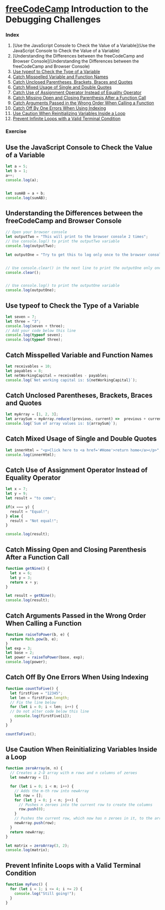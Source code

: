 # [freeCodeCamp](https://learn.freecodecamp.org/javascript-algorithms-and-data-structures/debugging) Introduction to the Debugging Challenges

### Index
1. [Use the JavaScript Console to Check the Value of a Variable](Use the JavaScript Console to Check the Value of a Variable)
1. [Understanding the Differences between the freeCodeCamp and Browser Console](Understanding the Differences between the freeCodeCamp and Browser Console)
1. [Use typeof to Check the Type of a Variable](Use-typeof-to-Check-the-Type-of-a-Variable)
1. [Catch Misspelled Variable and Function Names](Catch-Misspelled-Variable-and-Function-Names)
1. [Catch Unclosed Parentheses, Brackets, Braces and Quotes](Catch-Unclosed-Parentheses,-Brackets,-Braces-and-Quotes)
1. [Catch Mixed Usage of Single and Double Quotes](Catch-Mixed-Usage-of-Single-and-Double-Quotes)
1. [Catch Use of Assignment Operator Instead of Equality Operator](Catch-Use-of-Assignment-Operator-Instead-of-Equality-Operator)
1. [Catch Missing Open and Closing Parenthesis After a Function Call](Catch-Missing-Open-and-Closing-Parenthesis-After-a-Function-Call)
1. [Catch Arguments Passed in the Wrong Order When Calling a Function](Catch-Arguments-Passed-in-the-Wrong-Order-When-Calling-a-Function)
1. [Catch Off By One Errors When Using Indexing](Catch-Off-By-One-Errors-When-Using-Indexing)
1. [Use Caution When Reinitializing Variables Inside a Loop](Use-Caution-When-Reinitializing-Variables-Inside-a-Loop)
1. [Prevent Infinite Loops with a Valid Terminal Condition](Prevent-Infinite-Loops-with-a-Valid-Terminal-Condition)

### Exercise
## Use the JavaScript Console to Check the Value of a Variable
```js
let a = 5;
let b = 1;
a++;
console.log(a);


let sumAB = a + b;
console.log(sumAB);
```

## Understanding the Differences between the freeCodeCamp and Browser Console
```js
// Open your browser console
let outputTwo = "This will print to the browser console 2 times";
// Use console.log() to print the outputTwo variable
console.log(outputTwo);

let outputOne = "Try to get this to log only once to the browser console";


// Use console.clear() in the next line to print the outputOne only once
console.clear();


// Use console.log() to print the outputOne variable
console.log(outputOne);

```

## Use typeof to Check the Type of a Variable
```js
let seven = 7;
let three = "3";
console.log(seven + three);
// Add your code below this line
console.log(typeof seven);
console.log(typeof three);
```

## Catch Misspelled Variable and Function Names
```js
let receivables = 10;
let payables = 8;
let netWorkingCapital = receivables - payables;
console.log(`Net working capital is: ${netWorkingCapital}`);
```

## Catch Unclosed Parentheses, Brackets, Braces and Quotes
```js
let myArray = [1, 2, 3];
let arraySum = myArray.reduce((previous, current) =>  previous + current);
console.log(`Sum of array values is: ${arraySum}`);
```

## Catch Mixed Usage of Single and Double Quotes
```js
let innerHtml = "<p>Click here to <a href='#Home'>return home</a></p>";
console.log(innerHtml);
```

## Catch Use of Assignment Operator Instead of Equality Operator
```js
let x = 7;
let y = 9;
let result = "to come";

if(x === y) {
  result = "Equal!";
} else {
  result = "Not equal!";
}

console.log(result);
```

## Catch Missing Open and Closing Parenthesis After a Function Call
```js
function getNine() {
  let x = 6;
  let y = 3;
  return x + y;
}

let result = getNine();
console.log(result);
```

## Catch Arguments Passed in the Wrong Order When Calling a Function
```js
function raiseToPower(b, e) {
  return Math.pow(b, e);
}
let exp = 3;
let base = 2;
let power = raiseToPower(base, exp);
console.log(power);
```

## Catch Off By One Errors When Using Indexing
```js
function countToFive() {
  let firstFive = "12345";
  let len = firstFive.length;
  // Fix the line below
  for (let i = 0; i < len; i++) {
  // Do not alter code below this line
    console.log(firstFive[i]);
  }
}

countToFive();
```

## Use Caution When Reinitializing Variables Inside a Loop
```js
function zeroArray(m, n) {
  // Creates a 2-D array with m rows and n columns of zeroes
  let newArray = [];

  for (let i = 0; i < m; i++) {
    // Adds the m-th row into newArray
    let row = [];
    for (let j = 0; j < n; j++) {
      // Pushes n zeroes into the current row to create the columns
      row.push(0);
    }
    // Pushes the current row, which now has n zeroes in it, to the array
    newArray.push(row);
  }
  return newArray;
}

let matrix = zeroArray(3, 2);
console.log(matrix);
```

## Prevent Infinite Loops with a Valid Terminal Condition
```js
function myFunc() {
  for (let i = 1; i <= 4; i += 2) {
    console.log("Still going!");
  }
}
```
